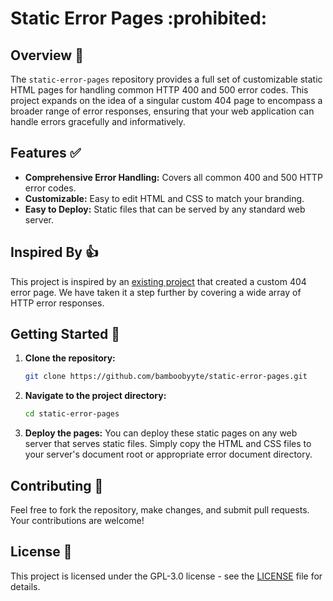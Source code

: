 # Static Error Pages :prohibited:

## Overview :pushpin:

The `static-error-pages` repository provides a full set of customizable static HTML pages for handling common HTTP 400 and 500 error codes. This project expands on the idea of a singular custom 404 page to encompass a broader range of error responses, ensuring that your web application can handle errors gracefully and informatively.

## Features ✅

- **Comprehensive Error Handling:** Covers all common 400 and 500 HTTP error codes.
- **Customizable:** Easy to edit HTML and CSS to match your branding.
- **Easy to Deploy:** Static files that can be served by any standard web server.

## Inspired By 👍

This project is inspired by an [existing project](https://github.com/ColorlibHQ/colorlib-404-customizer/tree/master/templates/template_12) that created a custom 404 error page. We have taken it a step further by covering a wide array of HTTP error responses.

## Getting Started :rocket:

1. **Clone the repository:**

   ```bash
   git clone https://github.com/bamboobyyte/static-error-pages.git
   ```

2. **Navigate to the project directory:**

   ```bash
   cd static-error-pages
   ```

3. **Deploy the pages:**
   You can deploy these static pages on any web server that serves static files. Simply copy the HTML and CSS files to your server's document root or appropriate error document directory.

## Contributing :handshake:

Feel free to fork the repository, make changes, and submit pull requests. Your contributions are welcome!

## License :page_facing_up:

This project is licensed under the GPL-3.0 license - see the [LICENSE](LICENSE) file for details.

